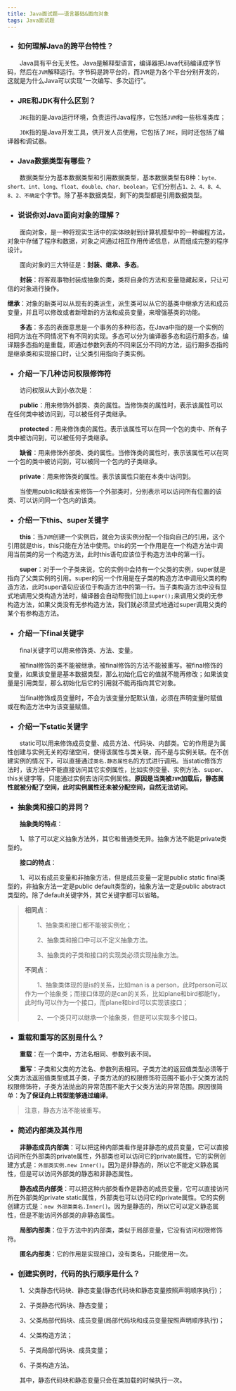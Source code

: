 ```yaml
---
title: Java面试题——语言基础&面向对象
tags: Java面试题
---
```


* ### 如何理解Java的跨平台特性？

　　Java具有平台无关性。Java是解释型语言，编译器把Java代码编译成字节码，然后在`JVM`解释运行。字节码是跨平台的，而`JVM`是为各个平台分别开发的，这就是为什么Java可以实现“一次编写、多次运行”。

* ### JRE和JDK有什么区别？

　　`JRE`指的是Java运行环境，负责运行Java程序，它包括`JVM`和一些标准类库；

　　`JDK`指的是Java开发工具，供开发人员使用，它包括了`JRE`，同时还包括了编译器和调试器。

* ### Java数据类型有哪些？

　　数据类型分为基本数据类型和引用数据类型，基本数据类型有8种：`byte、short、int、long、float、double、char、boolean`，它们分别占`1、2、4、8、4、8、2、不确定`个字节。除了基本数据类型，剩下的类型都是引用数据类型。

* ### 说说你对Java面向对象的理解？

　　面向对象，是一种将现实生活中的实体映射到计算机模型中的一种编程方法，对象中存储了程序和数据，对象之间通过相互作用传递信息，从而组成完整的程序设计。

　　面向对象的三大特征是：**封装、继承、多态**。

　　**封装**：将客观事物封装成抽象的类，类将自身的方法和变量隐藏起来，只让可信的对象进行操作。

​		**继承**：对象的新类可以从现有的类派生，派生类可以从它的基类中继承方法和成员变量，并且可以修改或者新增新的方法和成员变量，来增强基类的功能。

　　**多态**：多态的表面意思是一个事务的多种形态，在Java中指的是一个实例的相同方法在不同情况下有不同的实现。多态可以分为编译器多态和运行期多态，编译期多态指的是重载，即通过参数列表的不同来区分不同的方法，运行期多态指的是继承类和实现接口时，让父类引用指向子类实例。

* ### 介绍一下几种访问权限修饰符

　　访问权限从大到小依次是：

　　**public**：用来修饰外部类、类的属性。当修饰类的属性时，表示该属性可以在任何类中被访问到，可以被任何子类继承。

　　**protected**：用来修饰类的属性。表示该属性可以在同一个包的类中、所有子类中被访问到，可以被任何子类继承。

　　**缺省**：用来修饰外部类、类的属性。当修饰类的属性时，表示该属性可以在同一个包的类中被访问到，可以被同一个包内的子类继承。

　　**private**：用来修饰类的属性。表示该属性只能在本类中访问到。

　　当使用public和缺省来修饰一个外部类时，分别表示可以访问所有位置的该类、可以访问同一个包内的该类。

* ### 介绍一下this、super关键字

　　**this**：当`JVM`创建一个实例后，就会为该实例分配一个指向自己的引用，这个引用就是this，this只能在方法中使用。this的另一个作用是在一个构造方法中调用当前类的另一个构造方法，此时this语句应该位于构造方法中的第一行。

　　**super**：对于一个子类来说，它的实例中会持有一个父类的实例，super就是指向了父类实例的引用。super的另一个作用是在子类的构造方法中调用父类的构造方法，此时super语句应该位于构造方法中的第一行。当子类构造方法中没有显式地调用父类构造方法时，编译器会自动帮我们加上`super();`来调用父类的无参构造方法，如果父类没有无参构造方法，我们就必须显式地通过super调用父类的某个有参构造方法。

* ### 介绍一下final关键字

　　final关键字可以用来修饰类、方法、变量。

　　被final修饰的类不能被继承，被final修饰的方法不能被重写。被final修饰的变量，如果该变量是基本数据类型，那么初始化后它的值就不能再修改；如果该变量是引用类型，那么初始化后它的引用就不能再指向其它对象。

　　当final修饰成员变量时，不会为该变量分配默认值，必须在声明变量时赋值或在构造方法中为该变量赋值。

* ### 介绍一下static关键字

　　static可以用来修饰成员变量、成员方法、代码块、内部类。它的作用是为属性创建与实例无关的存储空间，使得该属性与类关联，而不是与实例关联。在不创建实例的情况下，可以直接通过`类名.静态属性名`的方式进行调用。当static修饰方法时，该方法中不能直接访问其它实例属性，比如实例变量、实例方法、super、this关键字等，只能通过实例去访问实例属性。**原因是当类被`JVM`加载后，静态属性就被分配了空间，此时实例属性还未被分配空间，自然无法访问**。

* ### 抽象类和接口的异同？

　　**抽象类的特点**：

　　1、除了可以定义抽象方法外，其它和普通类无异。抽象方法不能是private类型的。

　　**接口的特点**：

　　1、可以有成员变量和非抽象方法，但是成员变量一定是public static final类型的，非抽象方法一定是public default类型的，抽象方法一定是public abstract类型的。除了default关键字外，其它关键字都可以省略。

> **相同点**：
>
> 　　1、抽象类和接口都不能被实例化；
>
> 　　2、抽象类和接口中可以不定义抽象方法。
>
> 　　3、抽象类的子类和接口的实现类必须实现抽象方法。
>
> **不同点**：
>
> 　　1、抽象类体现的是is的关系，比如man is a person，此时person可以作为一个抽象类；而接口体现的是can的关系，比如plane和bird都能fly，此时fly可以作为一个接口，而plane和bird可以实现该接口；
>
> 　　2、一个类只可以继承一个抽象类，但是可以实现多个接口。

* ### 重载和重写的区别是什么？

　　**重载**：在一个类中，方法名相同、参数列表不同。

　　**重写**：子类和父类的方法名、参数列表相同。子类方法的返回值类型必须等于父类方法返回值类型或其子类，子类方法的的权限修饰符范围不能小于父类方法的权限修饰符，子类方法抛出的异常范围不能大于父类方法的异常范围。原因很简单：**为了保证向上转型能够通过编译**。

> 注意，静态方法不能被重写。

* ### 简述内部类及其作用

　　**非静态成员内部类**：可以把这种内部类看作是非静态的成员变量，它可以直接访问所在外部类的private属性，外部类也可以访问它的private属性。它的实例创建方式是：`外部类实例.new Inner()`。因为是非静态的，所以它不能定义静态属性，但是可以访问外部类的静态和非静态属性。

　　**静态成员内部类**：可以把这种内部类看作是静态的成员变量，它可以直接访问所在外部类的private static属性，外部类也可以访问它的private属性。它的实例创建方式是：`new 外部类类名.Inner()`。因为是静态的，所以它可以定义静态属性，但是不能访问外部类的非静态属性。

　　**局部内部类**：位于方法中的内部类，类似于局部变量，它没有访问权限修饰符。

　　**匿名内部类**：它的作用是实现接口，没有类名，只能使用一次。

* ### 创建实例时，代码的执行顺序是什么？

　　1、父类静态代码块、静态变量(静态代码块和静态变量按照声明顺序执行)；

　　2、子类静态代码块、静态变量；

　　3、父类局部代码块、成员变量(局部代码块和成员变量按照声明顺序执行)；

　　4、父类构造方法；

　　5、子类局部代码块、成员变量；

　　6、子类构造方法。

　　其中，静态代码块和静态变量只会在类加载的时候执行一次。

　　

